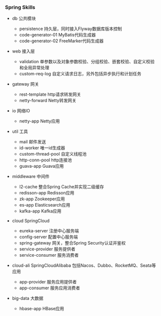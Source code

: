 ### Spring Skills

- db 公共模块
    - persistence 持久层，同时接入Flyway数据库版本控制
    - code-generator-01 MyBatis代码生成器
    - code-generator-02 FreeMarker代码生成器

- web 接入层
    - validation 单参数以及对象参数校验、分组校验、嵌套校验、自定义校验和全局异常处理
    - custom-req-log 自定义请求日志，另外包括异步执行和计划任务

- gateway 网关
    - rest-template http请求转发网关
    - netty-forward Netty转发网关

- io 网络IO
    - netty-app Netty应用

- util 工具
    - mail 邮件发送
    - id-worker 唯一id生成器
    - custom-thread-pool 自定义线程池
    - http-conn-pool http连接池
    - guava-app Guava应用

- middleware 中间件
    - l2-cache 整合Spring Cache并实现二级缓存
    - redisson-app Redisson应用
    - zk-app Zookeeper应用
    - es-app Elasticsearch应用
    - kafka-app Kafka应用

- cloud SpringCloud
    - eureka-server 注册中心服务端
    - config-server 配置中心服务端
    - spring-gateway 网关，整合Spring Security认证并鉴权
    - service-provider 服务提供者
    - service-consumer 服务消费者

- cloud-ali SpringCloudAlibaba 包括Nacos、Dubbo、RocketMQ、Seata等应用
    - app-provider 服务应用提供者
    - app-consumer 服务应用消费者

- big-data 大数据
    - hbase-app HBase应用